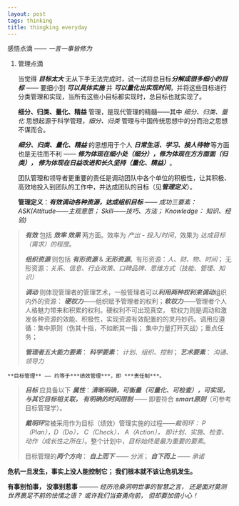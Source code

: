 ```yaml
---
layout: post
tags: thinking
title: thingking everyday
---
```


感悟点滴 —— *一言一事皆修为*
		
    
1. 管理点滴

	当觉得 ***目标太大*** 无从下手无法完成时，试一试将总目标***分解成很多细小的目标***  ——  要细小到 ***可以具体实施*** 并 ***可以量化出实现时间***，并将这些目标进行分类管理和实现，当所有这些小目标都实现时，总目标也就实现了。

	**细分、归类、量化、精益** 管理，是现代管理的精髓——其中 *细分、归类、量化* 思想起源于科学管理，*细分、归类* 管理与中国传统思想中的分而治之思想不谋而合。
    
    ***细分、归类、量化、精益*** 的思想用于个人 ***日常生活、学习、接人待物*** 等方面也是无往而不利 —— ***修为体现在细小处（细分），修为体现在方方面面（归类）， 修为体现在日益改进和长久坚持（量化、精益）***。
    
    团队管理和领导者更重要的责任是调动团队中各个单位的积极性，让其积极、高效地投入到团队的工作中，并达成团队的目标（见***管理定义***）。

	**管理定义**：***有效调动各种资源，达成组织目标*** —— *成功三要素： ASK(Attitude——主观意愿； Skill——技巧、方法； Knowledge： 知识、经验)*
    
>	***有效*** 包括 ***效率*** ***效果*** 两方面。效率为 *产出 - 投入/时间*，效果为 *达成目标（需求）的程度*。
>
>	***组织资源*** 则包括 ***有形资源*** & ***无形资源***。有形资源：*人、财、物、时间*； 无形资源：*关系、信息、行业政策、口碑品牌、思维方式（技能、管理、知识）*
> 	
>	***调动*** 则体现管理者的管理艺术，一般管理者可以***利用两种权利来调动***组织内外的资源： ***硬权力***——组织赋予管理者的权利；***软权力***——管理者个人人格魅力带来和积累的权利。硬权利不可出现真空， 软权力则是调动和激发各种资源的效能、积极性，实现资源有效配置的的灵丹妙药。调用应遵循：集中原则（伤其十指，不如断其一指； 集中力量打歼灭战）；重点任务；
>	
>	***管理者五大能力要素***： ***科学要素***： *计划、组织、控制*； ***艺术要素***： *沟通、领导力*

	**目标管理** —— 约等于***绩效管理***，即 ***责任制***。
    
>	
>	***目标*** 应具备以下 ***属性***：***清晰明确，可衡量（可量化、可检查），可实现，与其它目标相关联， 有明确的时间限制*** —— 即要符合 ***smart原则***（可参考目标管理学）。
>	
>	***戴明环***常被采用作为目标（绩效）管理实施的过程——*戴明环： P（Plan），D（Do）， C（Check）， A（Action）， 即计划、实施、检查、动作（成长性之所在）*。整个计划中，*目标始终是最为重要的要素*。 
>	
>	目标管理的***两个方向***： ***自上而下*** —— *分派*； ***自下而上*** —— *承诺*

**危机一旦发生，事实上没人能控制它； 我们根本就不该让危机发生。**

**有事别怕事， 没事别惹事**	——— *经历沧桑洞明世事的智慧之言， 还是面对莫测世界裹足不前的怯懦之语？ 或许我们当奋勇向前， 但却要加倍小心！*